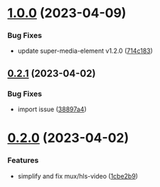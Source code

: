 # [1.0.0](https://github.com/luwes/hls-video-element/compare/v0.2.1...v1.0.0) (2023-04-09)


### Bug Fixes

* update super-media-element v1.2.0 ([714c183](https://github.com/luwes/hls-video-element/commit/714c1836041248701700525edc09eccbf414310e))



## [0.2.1](https://github.com/luwes/hls-video-element/compare/v0.2.0...v0.2.1) (2023-04-02)


### Bug Fixes

* import issue ([38897a4](https://github.com/luwes/hls-video-element/commit/38897a4bbe55f317072303e23796aa2c0d604127))



# [0.2.0](https://github.com/luwes/hls-video-element/compare/v0.0.3...v0.2.0) (2023-04-02)


### Features

* simplify and fix mux/hls-video ([1cbe2b9](https://github.com/luwes/hls-video-element/commit/1cbe2b9c5e2ef66173581a3ade22c815c398c62c))



